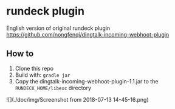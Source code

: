 # rundeck plugin
English version of original rundeck plugin https://github.com/nongfenqi/dingtalk-incoming-webhoot-plugin



## How to

1. Clone this repo
2. Build with: `gradle jar`
2. Copy the dingtalk-incoming-webhoot-plugin-1.1.jar to the `RUNDECK_HOME/libexc` directory

![](./doc/img/Screenshot from 2018-07-13 14-45-16.png)

